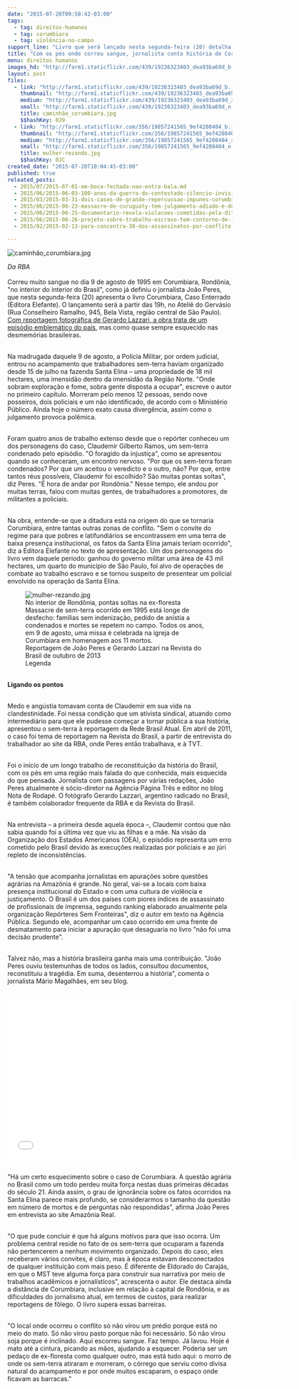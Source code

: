 ```yaml
---
date: "2015-07-20T09:58:42-03:00"
tags:
  - tag: direitos-humanos
  - tag: corumbiara
  - tag: violência-no-campo
support_line: "Livro que será lançado nesta segunda-feira (20) detalha episódio ocorrido em agosto de 1995, quando pelo menos 12 pessoas morreram em uma fazenda em Rondônia, no \"interior do Brasil\"."
title: "Com os pés onde correu sangue, jornalista conta história de Corumbiara"
menu: direitos humanos
images_hd: "http://farm1.staticflickr.com/439/19236323403_dea93ba69d_b.jpg"
layout: post
files:
  - link: "http://farm1.staticflickr.com/439/19236323403_dea93ba69d_b.jpg"
    thumbnail: "http://farm1.staticflickr.com/439/19236323403_dea93ba69d_t.jpg"
    medium: "http://farm1.staticflickr.com/439/19236323403_dea93ba69d_z.jpg"
    small: "http://farm1.staticflickr.com/439/19236323403_dea93ba69d_n.jpg"
    title: caminhão_corumbiara.jpg
    $$hashKey: 0J9
  - link: "http://farm1.staticflickr.com/356/19857241565_9ef4208404_b.jpg"
    thumbnail: "http://farm1.staticflickr.com/356/19857241565_9ef4208404_t.jpg"
    medium: "http://farm1.staticflickr.com/356/19857241565_9ef4208404_z.jpg"
    small: "http://farm1.staticflickr.com/356/19857241565_9ef4208404_n.jpg"
    title: mulher-rezando.jpg
    $$hashKey: 0JC
created_date: "2015-07-20T10:04:45-03:00"
published: true
releated_posts:
  - 2015/07/2015-07-01-em-boca-fechada-nao-entra-bala.md
  - 2015/06/2015-06-03-100-anos-da-guerra-do-contestado-silencio-invisibilidade-e-miseria.md
  - 2015/03/2015-03-31-dois-casos-de-grande-repercussao-impunes-corumbiara-e-carandiru.md
  - 2015/06/2015-06-23-massacre-de-curuguaty-tem-julgamento-adiado-e-denuncia-de-perseguicao-a-advogados.md
  - 2015/06/2015-06-25-documentario-revela-violacoes-cometidas-pela-ditadura-contra-indigenas-e-camponeses.md
  - 2015/06/2015-06-26-projeto-sobre-trabalho-escravo-tem-contorno-de-idade-media-diz-mpt.md
  - 2015/02/2015-02-13-para-concentra-38-dos-assassinatos-por-conflito-de-terra-no-pais.md

---
```

<p><img alt="caminhão_corumbiara.jpg" src="http://farm1.staticflickr.com/439/19236323403_dea93ba69d_b.jpg" /></p>

<p><em>Da RBA</em><br />
<br />
Correu muito sangue no dia 9 de agosto de 1995 em Corumbiara, Rond&ocirc;nia, &quot;no interior do interior do Brasil&quot;, como j&aacute; definiu o jornalista Jo&atilde;o Peres, que nesta segunda-feira (20) apresenta o livro Corumbiara, Caso Enterrado (Editora Elefante). O lan&ccedil;amento ser&aacute; a partir das 19h, no Ateli&ecirc; do Gerv&aacute;sio (Rua Conselheiro Ramalho, 945, Bela Vista, regi&atilde;o central de S&atilde;o Paulo). <a href="http://editoraelefante.com.br/?utm_source=Mailing+Corumbiara&amp;utm_campaign=0ca5598f46-Corumbiara_caso_enterrado5_20_2015&amp;utm_medium=email&amp;utm_term=0_c50cc44bd7-0ca5598f46-" target="_blank">Com reportagem fotogr&aacute;fica de Gerardo Lazzari, a obra trata de um epis&oacute;dio emblem&aacute;tico do pa&iacute;s</a>, mas como quase sempre esquecido nas desmem&oacute;rias brasileiras.</p>

<p><br />
Na madrugada daquele 9 de agosto, a Pol&iacute;cia Militar, por ordem judicial, entrou no acampamento que trabalhadores sem-terra haviam organizado desde 15 de julho na fazenda Santa Elina &ndash; uma propriedade de 18 mil hectares, uma imensid&atilde;o dentro da imensid&atilde;o da Regi&atilde;o Norte. &quot;Onde sobram explora&ccedil;&atilde;o e fome, sobra gente disposta a ocupar&quot;, escreve o autor no primeiro cap&iacute;tulo. Morreram pelo menos 12 pessoas, sendo nove posseiros, dois policiais e um n&atilde;o identificado, de acordo com o Minist&eacute;rio P&uacute;blico. Ainda hoje o n&uacute;mero exato causa diverg&ecirc;ncia, assim como o julgamento provoca pol&ecirc;mica.</p>

<p><br />
Foram quatro anos de trabalho extenso desde que o rep&oacute;rter conheceu um dos personagens do caso, Claudemir Gilberto Ramos, um sem-terra condenado pelo epis&oacute;dio. &quot;O foragido da injusti&ccedil;a&quot;, como se apresentou quando se conheceram, um encontro nervoso. &quot;Por que os sem-terra foram condenados? Por que um aceitou o veredicto e o outro, n&atilde;o? Por que, entre tantos r&eacute;us poss&iacute;veis, Claudemir foi escolhido? S&atilde;o muitas pontas soltas&quot;, diz Peres. &quot;&Eacute; hora de andar por Rond&ocirc;nia.&quot; Nesse tempo, ele andou por muitas terras, falou com muitas gentes, de trabalhadores a promotores, de militantes a policiais.</p>

<p><br />
Na obra, entende-se que a ditadura est&aacute; na origem do que se tornaria Corumbiara, entre tantas outras zonas de conflito. &quot;Sem o convite do regime para que pobres e latifundi&aacute;rios se encontrassem em uma terra de baixa presen&ccedil;a institucional, os fatos da Santa Elina jamais teriam ocorrido&quot;, diz a Editora Elefante no texto de apresenta&ccedil;&atilde;o. Um dos personagens do livro vem daquele per&iacute;odo: ganhou do governo militar uma &aacute;rea de 43 mil hectares, um quarto do munic&iacute;pio de S&atilde;o Paulo, foi alvo de opera&ccedil;&otilde;es de combate ao trabalho escravo e se tornou suspeito de presentear um policial envolvido na opera&ccedil;&atilde;o da Santa Elina.</p>

<figure class="image"><img alt="mulher-rezando.jpg" src="http://farm1.staticflickr.com/356/19857241565_9ef4208404_b.jpg" />
<figcaption>No interior de Rond&ocirc;nia, pontas soltas na ex-floresta<br />
Massacre de sem-terra ocorrido em 1995 est&aacute; longe de desfecho: fam&iacute;lias sem indeniza&ccedil;&atilde;o, pedido de anistia a condenados e mortes se repetem no campo. Todos os anos, em 9 de agosto, uma missa &eacute; celebrada na igreja de Corumbiara em homenagem aos 11 mortos.<br />
Reportagem de Jo&atilde;o Peres e Gerardo Lazzari na Revista do Brasil de outubro de 2013<br />
Legenda</figcaption>
</figure>

<p><br />
<strong>Ligando os pontos</strong></p>

<p><br />
Medo e ang&uacute;stia tomavam conta de Claudemir em sua vida na clandestinidade. Foi nessa condi&ccedil;&atilde;o que um ativista sindical, atuando como intermedi&aacute;rio para que ele pudesse come&ccedil;ar a tornar p&uacute;blica a sua hist&oacute;ria, apresentou o sem-terra &agrave; reportagem da Rede Brasil Atual. Em abril de 2011, o caso foi tema de reportagem na Revista do Brasil, a partir de entrevista do trabalhador ao site da RBA, onde Peres ent&atilde;o trabalhava, e &agrave; TVT.</p>

<p><br />
Foi o in&iacute;cio de um longo trabalho de reconstitui&ccedil;&atilde;o da hist&oacute;ria do Brasil, com os p&eacute;s em uma regi&atilde;o mais falada do que conhecida, mais esquecida do que pensada. Jornalista com passagens por v&aacute;rias reda&ccedil;&otilde;es, Jo&atilde;o Peres atualmente &eacute; s&oacute;cio-diretor na Ag&ecirc;ncia P&aacute;gina Tr&ecirc;s e editor no blog Nota de Rodap&eacute;. O fot&oacute;grafo Gerardo Lazzari, argentino radicado no Brasil, &eacute; tamb&eacute;m colaborador frequente da RBA e da Revista do Brasil.</p>

<p><br />
Na entrevista &ndash; a primeira desde aquela &eacute;poca &ndash;, Claudemir contou que n&atilde;o sabia quando foi a &uacute;ltima vez que viu as filhas e a m&atilde;e. Na vis&atilde;o da Organiza&ccedil;&atilde;o dos Estados Americanos (OEA), o epis&oacute;dio representa um erro cometido pelo Brasil devido &agrave;s execu&ccedil;&otilde;es realizadas por policiais e ao j&uacute;ri repleto de inconsist&ecirc;ncias.</p>

<p><br />
&quot;A tens&atilde;o que acompanha jornalistas em apura&ccedil;&otilde;es sobre quest&otilde;es agr&aacute;rias na Amaz&ocirc;nia &eacute; grande. No geral, vai-se a locais com baixa presen&ccedil;a institucional do Estado e com uma cultura de viol&ecirc;ncia e justi&ccedil;amento. O Brasil &eacute; um dos pa&iacute;ses com piores &iacute;ndices de assassinato de profissionais de imprensa, segundo ranking elaborado anualmente pela organiza&ccedil;&atilde;o Rep&oacute;rteres Sem Fronteiras&quot;, diz o autor em texto na Ag&ecirc;ncia P&uacute;blica. Segundo ele, acompanhar um caso ocorrido em uma frente de desmatamento para iniciar a apura&ccedil;&atilde;o que desaguaria no livro &quot;n&atilde;o foi uma decis&atilde;o prudente&quot;.</p>

<p><br />
Talvez n&atilde;o, mas a hist&oacute;ria brasileira ganha mais uma contribui&ccedil;&atilde;o. &quot;Jo&atilde;o Peres ouviu testemunhas de todos os lados, consultou documentos, reconstituiu a trag&eacute;dia. Em suma, desenterrou a hist&oacute;ria&quot;, comenta o jornalista M&aacute;rio Magalh&atilde;es, em seu blog.<br />
&nbsp;</p>

<p><iframe allowfullscreen="" frameborder="0" height="360" src="//www.youtube.com/embed/ICi5TFdGwks" width="640"></iframe></p>

<p><br />
&quot;H&aacute; um certo esquecimento sobre o caso de Corumbiara. A quest&atilde;o agr&aacute;ria no Brasil como um todo perdeu muita for&ccedil;a nestas duas primeiras d&eacute;cadas do s&eacute;culo 21. Ainda assim, o grau de ignor&acirc;ncia sobre os fatos ocorridos na Santa Elina parece mais profundo, se considerarmos o tamanho da quest&atilde;o em n&uacute;mero de mortos e de perguntas n&atilde;o respondidas&quot;, afirma Jo&atilde;o Peres em entrevista ao site Amaz&ocirc;nia Real.</p>

<p><br />
&quot;O que pude concluir &eacute; que h&aacute; alguns motivos para que isso ocorra. Um problema central reside no fato de os sem-terra que ocuparam a fazenda n&atilde;o pertencerem a nenhum movimento organizado. Depois do caso, eles receberam v&aacute;rios convites, &eacute; claro, mas &agrave; &eacute;poca estavam desconectados de qualquer institui&ccedil;&atilde;o com mais peso. &Eacute; diferente de Eldorado do Caraj&aacute;s, em que o MST teve alguma for&ccedil;a para construir sua narrativa por meio de trabalhos acad&ecirc;micos e jornal&iacute;sticos&quot;, acrescenta o autor. Ele destaca ainda a dist&acirc;ncia de Corumbiara, inclusive em rela&ccedil;&atilde;o &agrave; capital de Rond&ocirc;nia, e as dificuldades do jornalismo atual, em termos de custos, para realizar reportagens de f&ocirc;lego. O livro supera essas barreiras.</p>

<p><br />
&quot;O local onde ocorreu o conflito s&oacute; n&atilde;o virou um pr&eacute;dio porque est&aacute; no meio do mato. S&oacute; n&atilde;o virou pasto porque n&atilde;o foi necess&aacute;rio. S&oacute; n&atilde;o virou soja porque &eacute; inclinado. Aqui escorreu sangue. Faz tempo. J&aacute; lavou. Hoje &eacute; mato at&eacute; a cintura, picando as m&atilde;os, ajudando a esquecer. Poderia ser um peda&ccedil;o de ex-floresta como qualquer outro, mas est&aacute; tudo aqui: o morro de onde os sem-terra atiraram e morreram, o c&oacute;rrego que serviu como divisa natural do acampamento e por onde muitos escaparam, o espa&ccedil;o onde ficavam as barracas.&quot;</p>
